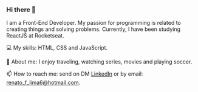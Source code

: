 ### Hi there 👋

I am a Front-End Developer. My passion for programming is related to creating things and solving problems. 
Currently, I have been studying ReactJS at Rocketseat.

 :computer: My skills: HTML, CSS and JavaScript.

💬 About me: I enjoy traveling, watching series, movies and playing soccer.

📫 How to reach me: 
send on DM [LinkedIn](https://www.linkedin.com/in/renato-lima-ab1159108//) or by email: renato_f_lima6@hotmail.com.
